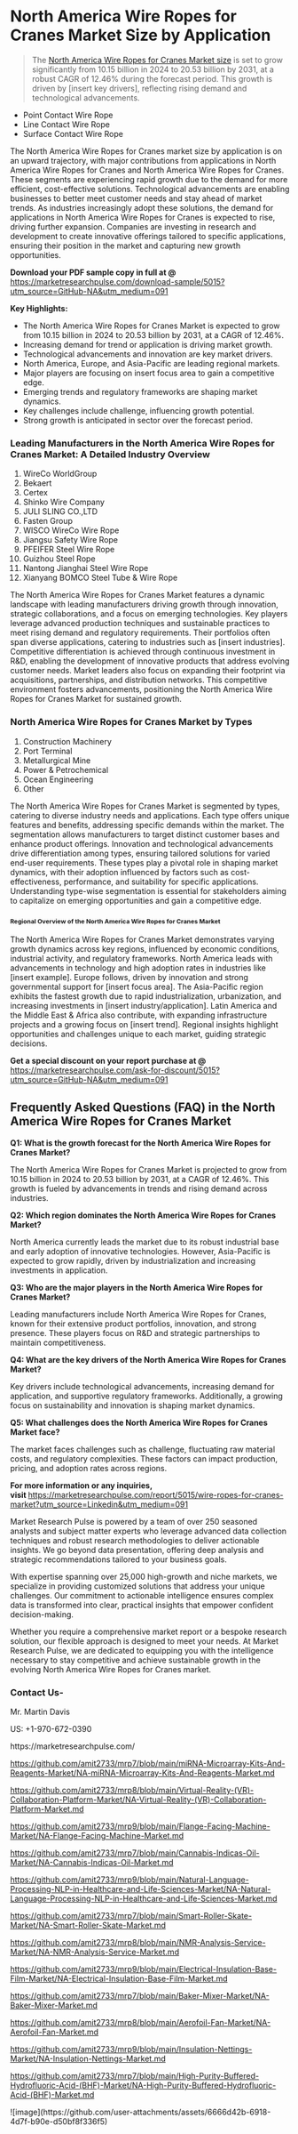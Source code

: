 <h1>North America Wire Ropes for Cranes Market&nbsp;Size by Application</h1><blockquote><p>The <a href="https://marketresearchpulse.com/download-sample/5015?utm_source=GitHub-NA&amp;utm_medium=091">North America Wire Ropes for Cranes Market size</a> is set to grow significantly from 10.15 billion in 2024 to 20.53 billion by 2031, at a robust CAGR of 12.46% during the forecast period. This growth is driven by [insert key drivers], reflecting rising demand and technological advancements.</p></blockquote><ul><li>Point Contact Wire Rope<li> Line Contact Wire Rope<li> Surface Contact Wire Rope</li></ul><p>The North America Wire Ropes for Cranes market size by application is on an upward trajectory, with major contributions from applications in North America Wire Ropes for Cranes and North America Wire Ropes for Cranes. These segments are experiencing rapid growth due to the demand for more efficient, cost-effective solutions. Technological advancements are enabling businesses to better meet customer needs and stay ahead of market trends. As industries increasingly adopt these solutions, the demand for applications in North America Wire Ropes for Cranes is expected to rise, driving further expansion. Companies are investing in research and development to create innovative offerings tailored to specific applications, ensuring their position in the market and capturing new growth opportunities.</p><p><strong>Download your PDF sample copy in full at @ </strong><a href="https://marketresearchpulse.com/download-sample/5015?utm_source=GitHub-NA&amp;utm_medium=091">https://marketresearchpulse.com/download-sample/5015?utm_source=GitHub-NA&amp;utm_medium=091</a></p><p><strong>Key Highlights: </strong></p><ul><li>The North America Wire Ropes for Cranes Market is expected to grow from 10.15 billion in 2024 to 20.53 billion by 2031, at a CAGR of 12.46%.</li><li>Increasing demand for trend or application is driving market growth.</li><li>Technological advancements and innovation are key market drivers.</li><li>North America, Europe, and Asia-Pacific are leading regional markets.</li><li>Major players are focusing on insert focus area to gain a competitive edge.</li><li>Emerging trends and regulatory frameworks are shaping market dynamics.</li><li>Key challenges include challenge, influencing growth potential.</li><li>Strong growth is anticipated in sector over the forecast period.</li></ul><h3>Leading Manufacturers in the North America Wire Ropes for Cranes Market: A Detailed Industry Overview</h3><ol><li>WireCo WorldGroup</li><li>Bekaert</li><li>Certex</li><li>Shinko Wire Company</li><li>JULI SLING CO.,LTD</li><li>Fasten Group</li><li>WISCO WireCo Wire Rope</li><li>Jiangsu Safety Wire Rope</li><li>PFEIFER Steel Wire Rope</li><li>Guizhou Steel Rope</li><li>Nantong Jianghai Steel Wire Rope</li><li>Xianyang BOMCO Steel Tube & Wire Rope</li></ol><div class="flex max-w-full flex-col flex-grow"><div class="min-h-8 text-message flex w-full flex-col items-end gap-2 whitespace-normal break-words [.text-message+&amp;]:mt-5" dir="auto" data-message-author-role="assistant" data-message-id="fd8432e4-4910-450d-b182-61b7bfb0a01f" data-message-model-slug="gpt-4o"><div class="flex w-full flex-col gap-1 empty:hidden first:pt-[3px]"><div class="markdown prose w-full break-words dark:prose-invert light"><p>The North America Wire Ropes for Cranes Market features a dynamic landscape with leading manufacturers driving growth through innovation, strategic collaborations, and a focus on emerging technologies. Key players leverage advanced production techniques and sustainable practices to meet rising demand and regulatory requirements. Their portfolios often span diverse applications, catering to industries such as [insert industries]. Competitive differentiation is achieved through continuous investment in R&amp;D, enabling the development of innovative products that address evolving customer needs. Market leaders also focus on expanding their footprint via acquisitions, partnerships, and distribution networks. This competitive environment fosters advancements, positioning the North America Wire Ropes for Cranes Market for sustained growth.</p></div></div></div></div><h3>North America Wire Ropes for Cranes Market by Types</h3><ol><li>Construction Machinery<li> Port Terminal<li> Metallurgical Mine<li> Power & Petrochemical<li> Ocean Engineering<li> Other</li></ol><div class="flex max-w-full flex-col flex-grow"><div class="min-h-8 text-message flex w-full flex-col items-end gap-2 whitespace-normal break-words [.text-message+&amp;]:mt-5" dir="auto" data-message-author-role="assistant" data-message-id="084470be-0bb7-4664-bddf-5156b4f41249" data-message-model-slug="gpt-4o-mini"><div class="flex w-full flex-col gap-1 empty:hidden first:pt-[3px]"><div class="markdown prose w-full break-words dark:prose-invert light"><p>The North America Wire Ropes for Cranes Market is segmented by types, catering to diverse industry needs and applications. Each type offers unique features and benefits, addressing specific demands within the market. The segmentation allows manufacturers to target distinct customer bases and enhance product offerings. Innovation and technological advancements drive differentiation among types, ensuring tailored solutions for varied end-user requirements. These types play a pivotal role in shaping market dynamics, with their adoption influenced by factors such as cost-effectiveness, performance, and suitability for specific applications. Understanding type-wise segmentation is essential for stakeholders aiming to capitalize on emerging opportunities and gain a competitive edge.</p></div></div></div></div><h3><span style="font-size: 11px;">Regional Overview of the North America Wire Ropes for Cranes Market</span></h3><div class="flex max-w-full flex-col flex-grow"><div class="min-h-8 text-message flex w-full flex-col items-end gap-2 whitespace-normal break-words [.text-message+&amp;]:mt-5" dir="auto" data-message-author-role="assistant" data-message-id="e9038762-ce64-4e30-91c9-9bd413514231" data-message-model-slug="gpt-4o-mini"><div class="flex w-full flex-col gap-1 empty:hidden first:pt-[3px]"><div class="markdown prose w-full break-words dark:prose-invert light"><p>The North America Wire Ropes for Cranes Market demonstrates varying growth dynamics across key regions, influenced by economic conditions, industrial activity, and regulatory frameworks. North America leads with advancements in technology and high adoption rates in industries like [insert example]. Europe follows, driven by innovation and strong governmental support for [insert focus area]. The Asia-Pacific region exhibits the fastest growth due to rapid industrialization, urbanization, and increasing investments in [insert industry/application]. Latin America and the Middle East &amp; Africa also contribute, with expanding infrastructure projects and a growing focus on [insert trend]. Regional insights highlight opportunities and challenges unique to each market, guiding strategic decisions.</p></div></div></div></div><p><strong>Get a special discount on your report purchase at @ </strong><a href="https://marketresearchpulse.com/ask-for-discount/5015?utm_source=GitHub-NA&amp;utm_medium=091">https://marketresearchpulse.com/ask-for-discount/5015?utm_source=GitHub-NA&amp;utm_medium=091</a></p><h2>Frequently Asked Questions (FAQ) in the North America Wire Ropes for Cranes Market</h2><p><strong>Q1: What is the growth forecast for the North America Wire Ropes for Cranes Market?</strong></p><p>The North America Wire Ropes for Cranes Market is projected to grow from 10.15 billion in 2024 to 20.53 billion by 2031, at a CAGR of 12.46%. This growth is fueled by advancements in trends and rising demand across industries.</p><p><strong>Q2: Which region dominates the North America Wire Ropes for Cranes Market?</strong></p><p>North America currently leads the market due to its robust industrial base and early adoption of innovative technologies. However, Asia-Pacific is expected to grow rapidly, driven by industrialization and increasing investments in application.</p><p><strong>Q3: Who are the major players in the North America Wire Ropes for Cranes Market?</strong></p><p>Leading manufacturers include North America Wire Ropes for Cranes, known for their extensive product portfolios, innovation, and strong presence. These players focus on R&amp;D and strategic partnerships to maintain competitiveness.</p><p><strong>Q4: What are the key drivers of the North America Wire Ropes for Cranes Market?</strong></p><p>Key drivers include technological advancements, increasing demand for application, and supportive regulatory frameworks. Additionally, a growing focus on sustainability and innovation is shaping market dynamics.</p><p><strong>Q5: What challenges does the North America Wire Ropes for Cranes Market face?</strong></p><p>The market faces challenges such as challenge, fluctuating raw material costs, and regulatory complexities. These factors can impact production, pricing, and adoption rates across regions.</p><p><strong>For more information or any inquiries, visit&nbsp;</strong><a href="https://marketresearchpulse.com/report/5015/wire-ropes-for-cranes-market?utm_source=Linkedin&utm_medium=091">https://marketresearchpulse.com/report/5015/wire-ropes-for-cranes-market?utm_source=Linkedin&utm_medium=091</a></p><p>Market Research Pulse is powered by a team of over 250 seasoned analysts and subject matter experts who leverage advanced data collection techniques and robust research methodologies to deliver actionable insights. We go beyond data presentation, offering deep analysis and strategic recommendations tailored to your business goals.</p><p>With expertise spanning over 25,000 high-growth and niche markets, we specialize in providing customized solutions that address your unique challenges. Our commitment to actionable intelligence ensures complex data is transformed into clear, practical insights that empower confident decision-making.</p><p>Whether you require a comprehensive market report or a bespoke research solution, our flexible approach is designed to meet your needs. At Market Research Pulse, we are dedicated to equipping you with the intelligence necessary to stay competitive and achieve sustainable growth in the evolving North America Wire Ropes for Cranes market.</p><h3><strong>Contact Us-</strong></h3><p>Mr. Martin Davis</p><p>US: +1-970-672-0390</p><p>https://marketresearchpulse.com/</p><p><a href="https://github.com/amit2733/mrp7/blob/main/miRNA-Microarray-Kits-And-Reagents-Market/NA-miRNA-Microarray-Kits-And-Reagents-Market.md">https://github.com/amit2733/mrp7/blob/main/miRNA-Microarray-Kits-And-Reagents-Market/NA-miRNA-Microarray-Kits-And-Reagents-Market.md</a></p><p><a href="https://github.com/amit2733/mrp8/blob/main/Virtual-Reality-(VR)-Collaboration-Platform-Market/NA-Virtual-Reality-(VR)-Collaboration-Platform-Market.md">https://github.com/amit2733/mrp8/blob/main/Virtual-Reality-(VR)-Collaboration-Platform-Market/NA-Virtual-Reality-(VR)-Collaboration-Platform-Market.md</a></p><p><a href="https://github.com/amit2733/mrp9/blob/main/Flange-Facing-Machine-Market/NA-Flange-Facing-Machine-Market.md">https://github.com/amit2733/mrp9/blob/main/Flange-Facing-Machine-Market/NA-Flange-Facing-Machine-Market.md</a></p><p><a href="https://github.com/amit2733/mrp7/blob/main/Cannabis-Indicas-Oil-Market/NA-Cannabis-Indicas-Oil-Market.md">https://github.com/amit2733/mrp7/blob/main/Cannabis-Indicas-Oil-Market/NA-Cannabis-Indicas-Oil-Market.md</a></p><p><a href="https://github.com/amit2733/mrp9/blob/main/Natural-Language-Processing-NLP-in-Healthcare-and-Life-Sciences-Market/NA-Natural-Language-Processing-NLP-in-Healthcare-and-Life-Sciences-Market.md">https://github.com/amit2733/mrp9/blob/main/Natural-Language-Processing-NLP-in-Healthcare-and-Life-Sciences-Market/NA-Natural-Language-Processing-NLP-in-Healthcare-and-Life-Sciences-Market.md</a></p><p><a href="https://github.com/amit2733/mrp7/blob/main/Smart-Roller-Skate-Market/NA-Smart-Roller-Skate-Market.md">https://github.com/amit2733/mrp7/blob/main/Smart-Roller-Skate-Market/NA-Smart-Roller-Skate-Market.md</a></p><p><a href="https://github.com/amit2733/mrp8/blob/main/NMR-Analysis-Service-Market/NA-NMR-Analysis-Service-Market.md">https://github.com/amit2733/mrp8/blob/main/NMR-Analysis-Service-Market/NA-NMR-Analysis-Service-Market.md</a></p><p><a href="https://github.com/amit2733/mrp9/blob/main/Electrical-Insulation-Base-Film-Market/NA-Electrical-Insulation-Base-Film-Market.md">https://github.com/amit2733/mrp9/blob/main/Electrical-Insulation-Base-Film-Market/NA-Electrical-Insulation-Base-Film-Market.md</a></p><p><a href="https://github.com/amit2733/mrp7/blob/main/Baker-Mixer-Market/NA-Baker-Mixer-Market.md">https://github.com/amit2733/mrp7/blob/main/Baker-Mixer-Market/NA-Baker-Mixer-Market.md</a></p><p><a href="https://github.com/amit2733/mrp8/blob/main/Aerofoil-Fan-Market/NA-Aerofoil-Fan-Market.md">https://github.com/amit2733/mrp8/blob/main/Aerofoil-Fan-Market/NA-Aerofoil-Fan-Market.md</a></p><p><a href="https://github.com/amit2733/mrp9/blob/main/Insulation-Nettings-Market/NA-Insulation-Nettings-Market.md">https://github.com/amit2733/mrp9/blob/main/Insulation-Nettings-Market/NA-Insulation-Nettings-Market.md</a></p><p><a href="https://github.com/amit2733/mrp7/blob/main/High-Purity-Buffered-Hydrofluoric-Acid-(BHF)-Market/NA-High-Purity-Buffered-Hydrofluoric-Acid-(BHF)-Market.md">https://github.com/amit2733/mrp7/blob/main/High-Purity-Buffered-Hydrofluoric-Acid-(BHF)-Market/NA-High-Purity-Buffered-Hydrofluoric-Acid-(BHF)-Market.md</a></p>
![image](https://github.com/user-attachments/assets/6666d42b-6918-4d7f-b90e-d50bf8f336f5)
